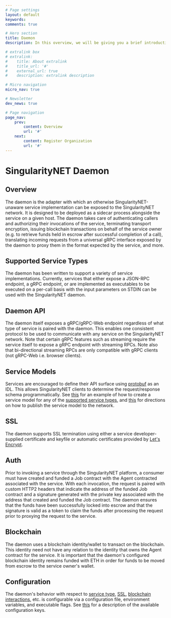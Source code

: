 ```yaml
---
# Page settings
layout: default
keywords:
comments: true

# Hero section
title: Daemon
description: In this overview, we will be giving you a brief introduction to the SingularityNET Daemon.

# extralink box
# extralink:
#    title: About extralink
#    title_url: '#'
#    external_url: true
#    description: extralink description

# Micro navigation
micro_nav: true

# Newsletter
dev_news: true

# Page navigation
page_nav:
    prev:
        content: Overview
        url: '#'
    next:
        content: Register Organization
        url: '#'
---
```


# SingularityNET Daemon

## Overview

The daemon is the adapter with which an otherwise SingularityNET-unaware service implementation can be exposed to the SingularityNET network. It is designed to be deployed as a sidecar process alongside the service on a given host. The daemon takes care of authenticating callers and authorizing their invocations of the service, terminating transport encryption, issuing blockchain transactions on behalf of the service owner (e.g. to retrieve funds held in escrow after successful completion of a call), translating incoming requests from a universal gRPC interface exposed by the daemon to proxy them in the format expected by the service, and more.

## Supported Service Types

The daemon has been written to support a variety of service implementations. Currently, services that either expose a JSON-RPC endpoint, a gRPC endpoint, or are implemented as executables to be executed on a per-call basis with the input parameters on STDIN can be used with the SingularityNET daemon.

## Daemon API

The daemon itself exposes a gRPC/gRPC-Web endpoint regardless of what type of service is paired with the daemon. This enables one consistent protocol to be used to communicate with any service on the SingularityNET network. Note that certain gRPC features such as streaming require the service itself to expose a gRPC endpoint with streaming RPCs. Note also that bi-directional streaming RPCs are only compatible with gRPC clients (not gRPC-Web i.e. browser clients).

## Service Models

Services are encouraged to define their API surface using [protobuf](https://developers.google.com/protocol-buffers/docs/reference/proto3-spec#service_definition) as an IDL. This allows SingularityNET clients to determine the request/response schema programmatically. See [this](Platform-How-Tos.md#create-a-service-model) for an example of how to create a service model for any of the [supported service types](#supported-service-types), and [this](Platform-How-Tos.md#publish-service-metadata) for directions on how to publish the service model to the network.

## SSL

The daemon supports SSL termination using either a service developer-supplied certificate and keyfile or automatic certificates provided by [Let's Encrypt](https://letsencrypt.org/).

## Auth

Prior to invoking a service through the SingularityNET platform, a consumer must have created and funded a Job contract with the Agent contracted associated with the service. With each invocation, the request is paired with custom HTTP2 headers that indicate the address of the funded Job contract and a signature generated with the private key associated with the address that created and funded the Job contract. The daemon ensures that the funds have been successfully locked into escrow and that the signature is valid as a token to claim the funds after processing the request prior to proxying the request to the service.

## Blockchain

The daemon uses a blockchain identity/wallet to transact on the blockchain. This identity need not have any relation to the identity that owns the Agent contract for the service. It is important that the daemon's configured blockchain identity remains funded with ETH in order for funds to be moved from escrow to the service owner's wallet.

## Configuration

The daemon's behavior with respect to [service type](#supported-service-types), [SSL](#ssl), [blockchain interactions](#blockchain), etc. is configurable via a configuration file, environment variables, and executable flags. See [this](Platform-How-Tos.md#configure-singularitynet-daemon) for a description of the available configuration keys.
